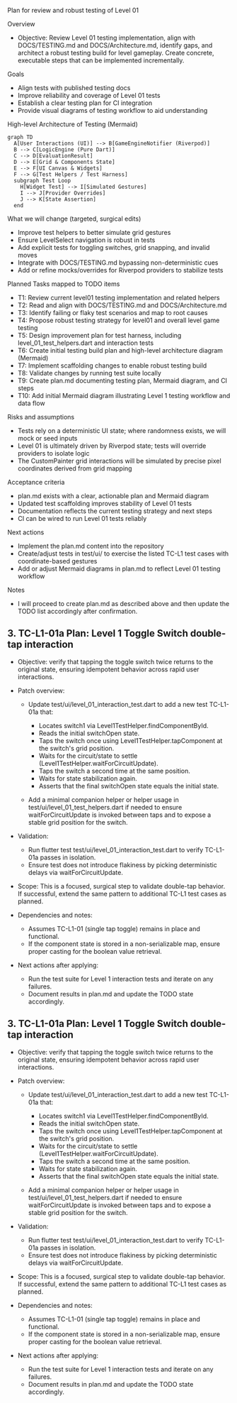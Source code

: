 Plan for review and robust testing of Level 01

Overview
- Objective: Review Level 01 testing implementation, align with DOCS/TESTING.md and DOCS/Architecture.md, identify gaps, and architect a robust testing build for level gameplay. Create concrete, executable steps that can be implemented incrementally.

Goals
- Align tests with published testing docs
- Improve reliability and coverage of Level 01 tests
- Establish a clear testing plan for CI integration
- Provide visual diagrams of testing workflow to aid understanding

High-level Architecture of Testing (Mermaid)
```mermaid
graph TD
  A[User Interactions (UI)] --> B[GameEngineNotifier (Riverpod)]
  B --> C[LogicEngine (Pure Dart)]
  C --> D[EvaluationResult]
  D --> E[Grid & Components State]
  E --> F[UI Canvas & Widgets]
  F --> G[Test Helpers / Test Harness]
  subgraph Test Loop
    H[Widget Test] --> I[Simulated Gestures]
    I --> J[Provider Overrides]
    J --> K[State Assertion]
  end
```

What we will change (targeted, surgical edits)
- Improve test helpers to better simulate grid gestures
- Ensure LevelSelect navigation is robust in tests
- Add explicit tests for toggling switches, grid snapping, and invalid moves
- Integrate with DOCS/TESTING.md bypassing non-deterministic cues
- Add or refine mocks/overrides for Riverpod providers to stabilize tests

Planned Tasks mapped to TODO items
- T1: Review current level01 testing implementation and related helpers
- T2: Read and align with DOCS/TESTING.md and DOCS/Architecture.md
- T3: Identify failing or flaky test scenarios and map to root causes
- T4: Propose robust testing strategy for level01 and overall level game testing
- T5: Design improvement plan for test harness, including level_01_test_helpers.dart and interaction tests
- T6: Create initial testing build plan and high-level architecture diagram (Mermaid)
- T7: Implement scaffolding changes to enable robust testing build
- T8: Validate changes by running test suite locally
- T9: Create plan.md documenting testing plan, Mermaid diagram, and CI steps
- T10: Add initial Mermaid diagram illustrating Level 1 testing workflow and data flow

Risks and assumptions
- Tests rely on a deterministic UI state; where randomness exists, we will mock or seed inputs
- Level 01 is ultimately driven by Riverpod state; tests will override providers to isolate logic
- The CustomPainter grid interactions will be simulated by precise pixel coordinates derived from grid mapping

Acceptance criteria
- plan.md exists with a clear, actionable plan and Mermaid diagram
- Updated test scaffolding improves stability of Level 01 tests
- Documentation reflects the current testing strategy and next steps
- CI can be wired to run Level 01 tests reliably

Next actions
- Implement the plan.md content into the repository
- Create/adjust tests in test/ui/ to exercise the listed TC-L1 test cases with coordinate-based gestures
- Add or adjust Mermaid diagrams in plan.md to reflect Level 01 testing workflow

Notes
- I will proceed to create plan.md as described above and then update the TODO list accordingly after confirmation.
## 3. TC-L1-01a Plan: Level 1 Toggle Switch double-tap interaction

- Objective: verify that tapping the toggle switch twice returns to the original state, ensuring idempotent behavior across rapid user interactions.

- Patch overview:
  - Update test/ui/level_01_interaction_test.dart to add a new test TC-L1-01a that:
    - Locates switch1 via Level1TestHelper.findComponentById.
    - Reads the initial switchOpen state.
    - Taps the switch once using Level1TestHelper.tapComponent at the switch's grid position.
    - Waits for the circuit/state to settle (Level1TestHelper.waitForCircuitUpdate).
    - Taps the switch a second time at the same position.
    - Waits for state stabilization again.
    - Asserts that the final switchOpen state equals the initial state.

  - Add a minimal companion helper or helper usage in test/ui/level_01_test_helpers.dart if needed to ensure waitForCircuitUpdate is invoked between taps and to expose a stable grid position for the switch.

- Validation:
  - Run flutter test test/ui/level_01_interaction_test.dart to verify TC-L1-01a passes in isolation.
  - Ensure test does not introduce flakiness by picking deterministic delays via waitForCircuitUpdate.

- Scope: This is a focused, surgical step to validate double-tap behavior. If successful, extend the same pattern to additional TC-L1 test cases as planned.

- Dependencies and notes:
  - Assumes TC-L1-01 (single tap toggle) remains in place and functional.
  - If the component state is stored in a non-serializable map, ensure proper casting for the boolean value retrieval.

- Next actions after applying:
  - Run the test suite for Level 1 interaction tests and iterate on any failures.
  - Document results in plan.md and update the TODO state accordingly.
## 3. TC-L1-01a Plan: Level 1 Toggle Switch double-tap interaction

- Objective: verify that tapping the toggle switch twice returns to the original state, ensuring idempotent behavior across rapid user interactions.

- Patch overview:
  - Update test/ui/level_01_interaction_test.dart to add a new test TC-L1-01a that:
    - Locates switch1 via Level1TestHelper.findComponentById.
    - Reads the initial switchOpen state.
    - Taps the switch once using Level1TestHelper.tapComponent at the switch's grid position.
    - Waits for the circuit/state to settle (Level1TestHelper.waitForCircuitUpdate).
    - Taps the switch a second time at the same position.
    - Waits for state stabilization again.
    - Asserts that the final switchOpen state equals the initial state.

  - Add a minimal companion helper or helper usage in test/ui/level_01_test_helpers.dart if needed to ensure waitForCircuitUpdate is invoked between taps and to expose a stable grid position for the switch.

- Validation:
  - Run flutter test test/ui/level_01_interaction_test.dart to verify TC-L1-01a passes in isolation.
  - Ensure test does not introduce flakiness by picking deterministic delays via waitForCircuitUpdate.

- Scope: This is a focused, surgical step to validate double-tap behavior. If successful, extend the same pattern to additional TC-L1 test cases as planned.

- Dependencies and notes:
  - Assumes TC-L1-01 (single tap toggle) remains in place and functional.
  - If the component state is stored in a non-serializable map, ensure proper casting for the boolean value retrieval.

- Next actions after applying:
  - Run the test suite for Level 1 interaction tests and iterate on any failures.
  - Document results in plan.md and update the TODO state accordingly.